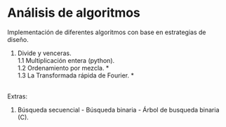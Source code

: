 # Análisis de algoritmos 
Implementación de diferentes algoritmos con base en estrategias de diseño.
1. Divide y venceras. <br>
1.1 Multiplicación entera (python). <br>
1.2 Ordenamiento por mezcla. * <br>
1.3 La Transformada rápida de Fourier. *

<br>Extras: <br>
1. Búsqueda secuencial - Búsqueda binaria - Árbol de busqueda binaria (C).
